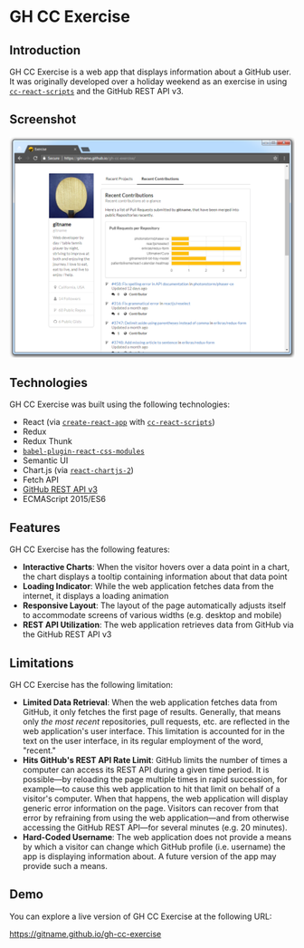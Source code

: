 # GH CC Exercise

## Introduction

GH CC Exercise is a web app that displays information about a GitHub user. It was originally developed over a holiday weekend as an exercise in using [`cc-react-scripts`](https://github.com/clearcapital/cc-react-scripts) and the GitHub REST API v3.

## Screenshot

![Screenshot of GH CC Exercise](./gh-cc-exercise-web-browser-screenshot.png)

## Technologies

GH CC Exercise was built using the following technologies:

* React (via [`create-react-app`](https://github.com/facebookincubator/create-react-app) with [`cc-react-scripts`](https://github.com/clearcapital/cc-react-scripts))
* Redux
* Redux Thunk
* [`babel-plugin-react-css-modules`](https://github.com/gajus/babel-plugin-react-css-modules)
* Semantic UI
* Chart.js (via [`react-chartjs-2`](https://github.com/jerairrest/react-chartjs-2))
* Fetch API
* [GitHub REST API v3](https://developer.github.com/v3/)
* ECMAScript 2015/ES6

## Features

GH CC Exercise has the following features:

* **Interactive Charts**: When the visitor hovers over a data point in a chart, the chart displays a tooltip containing information about that data point    
* **Loading Indicator**: While the web application fetches data from the internet, it displays a loading animation
* **Responsive Layout**: The layout of the page automatically adjusts itself to accommodate screens of various widths (e.g. desktop and mobile) 
* **REST API Utilization**: The web application retrieves data from GitHub via the GitHub REST API v3

## Limitations

GH CC Exercise has the following limitation:

* **Limited Data Retrieval**: When the web application fetches data from GitHub, it only fetches the first page of results. Generally, that means only _the most recent_ repositories, pull requests, etc. are reflected in the web application's user interface. This limitation is accounted for in the text on the user interface, in its regular employment of the word, "recent."
* **Hits GitHub's REST API Rate Limit**: GitHub limits the number of times a computer can access its REST API during a given time period. It is possible—by reloading the page multiple times in rapid succession, for example—to cause this web application to hit that limit on behalf of a visitor's computer. When that happens, the web application will display generic error information on the page. Visitors can recover from that error by refraining from using the web application—and from otherwise accessing the GitHub REST API—for several minutes (e.g. 20 minutes).
* **Hard-Coded Username**: The web application does not provide a means by which a visitor can change which GitHub profile (i.e. username) the app is displaying information about. A future version of the app may provide such a means.
    
## Demo

You can explore a live version of GH CC Exercise at the following URL:

https://gitname.github.io/gh-cc-exercise
